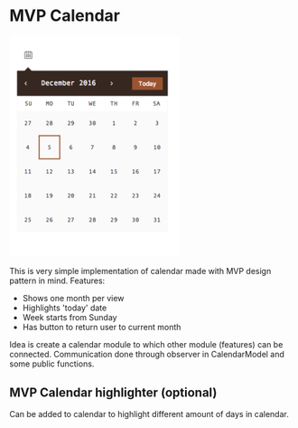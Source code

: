# MVP Calendar
<img src="https://github.com/tbazko/calendar/blob/master/calendar-example.png" width="300">

This is very simple implementation of calendar made with MVP design pattern in mind.
Features:
* Shows one month per view
* Highlights 'today' date
* Week starts from Sunday
* Has button to return user to current month

Idea is create a calendar module to which other module (features) can be connected.
Communication done through observer in CalendarModel and some public functions.

## MVP Calendar highlighter (optional)
Can be added to calendar to highlight different amount of days in calendar.

